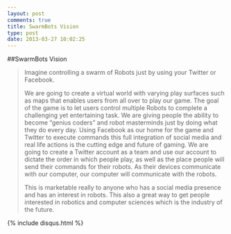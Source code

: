 ```yaml
---
layout: post
comments: true
title: SwarmBots Vision
type: post
date: 2013-03-27 10:02:25
---
```


##SwarmBots Vision

>Imagine controlling a swarm of Robots just by using your Twitter or Facebook.
>
> We are going to create a virtual world with varying play surfaces such as maps that enables users from all over to play our game.  The goal of the game is to let users control multiple Robots to complete a challenging yet entertaining task.  We are giving people the ability to become “genius coders” and robot masterminds just by doing what they do every day.  Using Facebook as our home for the game and Twitter to execute commands this full integration of social media and real life actions is the cutting edge and future of gaming.  We are going to create a Twitter account as a team and use our account to dictate the order in which people play, as well as the place people will send their commands for their robots.  As their devices communicate with our computer, our computer will communicate with the robots.
>
> This is marketable really to anyone who has a social media presence and has an interest in robots. This also a great way to get people interested in robotics and computer sciences which is the industry of the future.


{% include disqus.html %}

